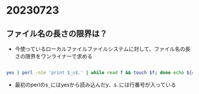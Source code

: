 # 20230723

## ファイル名の長さの限界は？

- 今使っているローカルファイルファイルシステムに対して、ファイル名の長さの限界をワンライナーで求める

```bash

yes | perl -nle 'print $_s$.' | while read f && touch $f; done echo ${#f} && rm &f; done | tail -n 1

```

- 最初のperlの`$_`にはyesから読み込んだy、`$.`には行番号が入っている
